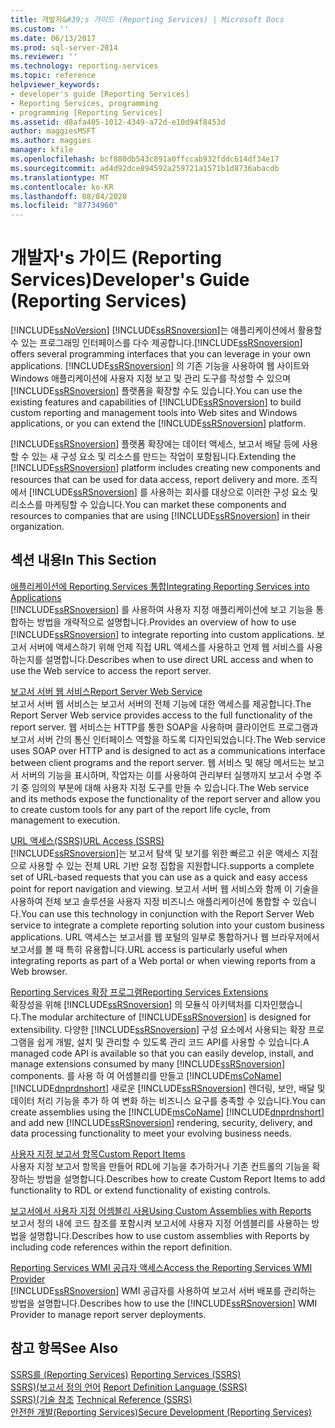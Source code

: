 ```yaml
---
title: 개발자&#39;s 가이드 (Reporting Services) | Microsoft Docs
ms.custom: ''
ms.date: 06/13/2017
ms.prod: sql-server-2014
ms.reviewer: ''
ms.technology: reporting-services
ms.topic: reference
helpviewer_keywords:
- developer's guide [Reporting Services]
- Reporting Services, programming
- programming [Reporting Services]
ms.assetid: d8afa405-1012-4349-a72d-e10d94f8453d
author: maggiesMSFT
ms.author: maggies
manager: kfile
ms.openlocfilehash: bcf880db543c891a0ffccab932fddc614df34e17
ms.sourcegitcommit: ad4d92dce894592a259721a1571b1d8736abacdb
ms.translationtype: MT
ms.contentlocale: ko-KR
ms.lasthandoff: 08/04/2020
ms.locfileid: "87734960"
---
```

# <a name="developer39s-guide-reporting-services"></a><span data-ttu-id="ef551-102">개발자&#39;s 가이드 (Reporting Services)</span><span class="sxs-lookup"><span data-stu-id="ef551-102">Developer&#39;s Guide (Reporting Services)</span></span>
  [!INCLUDE[ssNoVersion](../includes/ssnoversion-md.md)] <span data-ttu-id="ef551-103">[!INCLUDE[ssRSnoversion](../includes/ssrsnoversion-md.md)]는 애플리케이션에서 활용할 수 있는 프로그래밍 인터페이스를 다수 제공합니다.</span><span class="sxs-lookup"><span data-stu-id="ef551-103">[!INCLUDE[ssRSnoversion](../includes/ssrsnoversion-md.md)] offers several programming interfaces that you can leverage in your own applications.</span></span> <span data-ttu-id="ef551-104">[!INCLUDE[ssRSnoversion](../includes/ssrsnoversion-md.md)] 의 기존 기능을 사용하여 웹 사이트와 Windows 애플리케이션에 사용자 지정 보고 및 관리 도구를 작성할 수 있으며 [!INCLUDE[ssRSnoversion](../includes/ssrsnoversion-md.md)] 플랫폼을 확장할 수도 있습니다.</span><span class="sxs-lookup"><span data-stu-id="ef551-104">You can use the existing features and capabilities of [!INCLUDE[ssRSnoversion](../includes/ssrsnoversion-md.md)] to build custom reporting and management tools into Web sites and Windows applications, or you can extend the [!INCLUDE[ssRSnoversion](../includes/ssrsnoversion-md.md)] platform.</span></span>  
  
 <span data-ttu-id="ef551-105">[!INCLUDE[ssRSnoversion](../includes/ssrsnoversion-md.md)] 플랫폼 확장에는 데이터 액세스, 보고서 배달 등에 사용할 수 있는 새 구성 요소 및 리소스를 만드는 작업이 포함됩니다.</span><span class="sxs-lookup"><span data-stu-id="ef551-105">Extending the [!INCLUDE[ssRSnoversion](../includes/ssrsnoversion-md.md)] platform includes creating new components and resources that can be used for data access, report delivery and more.</span></span> <span data-ttu-id="ef551-106">조직에서 [!INCLUDE[ssRSnoversion](../includes/ssrsnoversion-md.md)] 를 사용하는 회사를 대상으로 이러한 구성 요소 및 리소스를 마케팅할 수 있습니다.</span><span class="sxs-lookup"><span data-stu-id="ef551-106">You can market these components and resources to companies that are using [!INCLUDE[ssRSnoversion](../includes/ssrsnoversion-md.md)] in their organization.</span></span>  
  
## <a name="in-this-section"></a><span data-ttu-id="ef551-107">섹션 내용</span><span class="sxs-lookup"><span data-stu-id="ef551-107">In This Section</span></span>  
 [<span data-ttu-id="ef551-108">애플리케이션에 Reporting Services 통합</span><span class="sxs-lookup"><span data-stu-id="ef551-108">Integrating Reporting Services into Applications</span></span>](application-integration/integrating-reporting-services-into-applications.md)  
 <span data-ttu-id="ef551-109">[!INCLUDE[ssRSnoversion](../includes/ssrsnoversion-md.md)] 를 사용하여 사용자 지정 애플리케이션에 보고 기능을 통합하는 방법을 개략적으로 설명합니다.</span><span class="sxs-lookup"><span data-stu-id="ef551-109">Provides an overview of how to use [!INCLUDE[ssRSnoversion](../includes/ssrsnoversion-md.md)] to integrate reporting into custom applications.</span></span> <span data-ttu-id="ef551-110">보고서 서버에 액세스하기 위해 언제 직접 URL 액세스를 사용하고 언제 웹 서비스를 사용하는지를 설명합니다.</span><span class="sxs-lookup"><span data-stu-id="ef551-110">Describes when to use direct URL access and when to use the Web service to access the report server.</span></span>  
  
 [<span data-ttu-id="ef551-111">보고서 서버 웹 서비스</span><span class="sxs-lookup"><span data-stu-id="ef551-111">Report Server Web Service</span></span>](report-server-web-service/report-server-web-service.md)  
 <span data-ttu-id="ef551-112">보고서 서버 웹 서비스는 보고서 서버의 전체 기능에 대한 액세스를 제공합니다.</span><span class="sxs-lookup"><span data-stu-id="ef551-112">The Report Server Web service provides access to the full functionality of the report server.</span></span> <span data-ttu-id="ef551-113">웹 서비스는 HTTP를 통한 SOAP을 사용하며 클라이언트 프로그램과 보고서 서버 간의 통신 인터페이스 역할을 하도록 디자인되었습니다.</span><span class="sxs-lookup"><span data-stu-id="ef551-113">The Web service uses SOAP over HTTP and is designed to act as a communications interface between client programs and the report server.</span></span> <span data-ttu-id="ef551-114">웹 서비스 및 해당 메서드는 보고서 서버의 기능을 표시하며, 작업자는 이를 사용하여 관리부터 실행까지 보고서 수명 주기 중 임의의 부분에 대해 사용자 지정 도구를 만들 수 있습니다.</span><span class="sxs-lookup"><span data-stu-id="ef551-114">The Web service and its methods expose the functionality of the report server and allow you to create custom tools for any part of the report life cycle, from management to execution.</span></span>  
  
 [<span data-ttu-id="ef551-115">URL 액세스&#40;SSRS&#41;</span><span class="sxs-lookup"><span data-stu-id="ef551-115">URL Access &#40;SSRS&#41;</span></span>](url-access-ssrs.md)  
 [!INCLUDE[ssRSnoversion](../includes/ssrsnoversion-md.md)]<span data-ttu-id="ef551-116">는 보고서 탐색 및 보기를 위한 빠르고 쉬운 액세스 지점으로 사용할 수 있는 전체 URL 기반 요청 집합을 지원합니다.</span><span class="sxs-lookup"><span data-stu-id="ef551-116">supports a complete set of URL-based requests that you can use as a quick and easy access point for report navigation and viewing.</span></span> <span data-ttu-id="ef551-117">보고서 서버 웹 서비스와 함께 이 기술을 사용하여 전체 보고 솔루션을 사용자 지정 비즈니스 애플리케이션에 통합할 수 있습니다.</span><span class="sxs-lookup"><span data-stu-id="ef551-117">You can use this technology in conjunction with the Report Server Web service to integrate a complete reporting solution into your custom business applications.</span></span> <span data-ttu-id="ef551-118">URL 액세스는 보고서를 웹 포털의 일부로 통합하거나 웹 브라우저에서 보고서를 볼 때 특히 유용합니다.</span><span class="sxs-lookup"><span data-stu-id="ef551-118">URL access is particularly useful when integrating reports as part of a Web portal or when viewing reports from a Web browser.</span></span>  
  
 [<span data-ttu-id="ef551-119">Reporting Services 확장 프로그램</span><span class="sxs-lookup"><span data-stu-id="ef551-119">Reporting Services Extensions</span></span>](extensions/reporting-services-extensions.md)  
 <span data-ttu-id="ef551-120">확장성을 위해 [!INCLUDE[ssRSnoversion](../includes/ssrsnoversion-md.md)] 의 모듈식 아키텍처를 디자인했습니다.</span><span class="sxs-lookup"><span data-stu-id="ef551-120">The modular architecture of [!INCLUDE[ssRSnoversion](../includes/ssrsnoversion-md.md)] is designed for extensibility.</span></span> <span data-ttu-id="ef551-121">다양한 [!INCLUDE[ssRSnoversion](../includes/ssrsnoversion-md.md)] 구성 요소에서 사용되는 확장 프로그램을 쉽게 개발, 설치 및 관리할 수 있도록 관리 코드 API를 사용할 수 있습니다.</span><span class="sxs-lookup"><span data-stu-id="ef551-121">A managed code API is available so that you can easily develop, install, and manage extensions consumed by many [!INCLUDE[ssRSnoversion](../includes/ssrsnoversion-md.md)] components.</span></span> <span data-ttu-id="ef551-122">를 사용 하 여 어셈블리를 만들고 [!INCLUDE[msCoName](../includes/msconame-md.md)] [!INCLUDE[dnprdnshort](../includes/dnprdnshort-md.md)] 새로운 [!INCLUDE[ssRSnoversion](../includes/ssrsnoversion-md.md)] 렌더링, 보안, 배달 및 데이터 처리 기능을 추가 하 여 변화 하는 비즈니스 요구를 충족할 수 있습니다.</span><span class="sxs-lookup"><span data-stu-id="ef551-122">You can create assemblies using the [!INCLUDE[msCoName](../includes/msconame-md.md)] [!INCLUDE[dnprdnshort](../includes/dnprdnshort-md.md)] and add new [!INCLUDE[ssRSnoversion](../includes/ssrsnoversion-md.md)] rendering, security, delivery, and data processing functionality to meet your evolving business needs.</span></span>  
  
 [<span data-ttu-id="ef551-123">사용자 지정 보고서 항목</span><span class="sxs-lookup"><span data-stu-id="ef551-123">Custom Report Items</span></span>](custom-report-items/custom-report-items.md)  
 <span data-ttu-id="ef551-124">사용자 지정 보고서 항목을 만들어 RDL에 기능을 추가하거나 기존 컨트롤의 기능을 확장하는 방법을 설명합니다.</span><span class="sxs-lookup"><span data-stu-id="ef551-124">Describes how to create Custom Report Items to add functionality to RDL or extend functionality of existing controls.</span></span>  
  
 [<span data-ttu-id="ef551-125">보고서에서 사용자 지정 어셈블리 사용</span><span class="sxs-lookup"><span data-stu-id="ef551-125">Using Custom Assemblies with Reports</span></span>](custom-assemblies/using-custom-assemblies-with-reports.md)  
 <span data-ttu-id="ef551-126">보고서 정의 내에 코드 참조를 포함시켜 보고서에 사용자 지정 어셈블리를 사용하는 방법을 설명합니다.</span><span class="sxs-lookup"><span data-stu-id="ef551-126">Describes how to use custom assemblies with Reports by including code references within the report definition.</span></span>  
  
 [<span data-ttu-id="ef551-127">Reporting Services WMI 공급자 액세스</span><span class="sxs-lookup"><span data-stu-id="ef551-127">Access the Reporting Services WMI Provider</span></span>](tools/access-the-reporting-services-wmi-provider.md)  
 <span data-ttu-id="ef551-128">[!INCLUDE[ssRSnoversion](../includes/ssrsnoversion-md.md)] WMI 공급자를 사용하여 보고서 서버 배포를 관리하는 방법을 설명합니다.</span><span class="sxs-lookup"><span data-stu-id="ef551-128">Describes how to use the [!INCLUDE[ssRSnoversion](../includes/ssrsnoversion-md.md)] WMI Provider to manage report server deployments.</span></span>  
  
## <a name="see-also"></a><span data-ttu-id="ef551-129">참고 항목</span><span class="sxs-lookup"><span data-stu-id="ef551-129">See Also</span></span>  
 <span data-ttu-id="ef551-130">[SSRS를 &#40;Reporting Services&#41;](create-deploy-and-manage-mobile-and-paginated-reports.md) </span><span class="sxs-lookup"><span data-stu-id="ef551-130">[Reporting Services &#40;SSRS&#41;](create-deploy-and-manage-mobile-and-paginated-reports.md) </span></span>  
 <span data-ttu-id="ef551-131">[SSRS&#41;&#40;보고서 정의 언어](reports/report-definition-language-ssrs.md) </span><span class="sxs-lookup"><span data-stu-id="ef551-131">[Report Definition Language &#40;SSRS&#41;](reports/report-definition-language-ssrs.md) </span></span>  
 <span data-ttu-id="ef551-132">[SSRS&#41;&#40;기술 참조](technical-reference-ssrs.md) </span><span class="sxs-lookup"><span data-stu-id="ef551-132">[Technical Reference &#40;SSRS&#41;](technical-reference-ssrs.md) </span></span>  
 [<span data-ttu-id="ef551-133">안전한 개발&#40;Reporting Services&#41;</span><span class="sxs-lookup"><span data-stu-id="ef551-133">Secure Development &#40;Reporting Services&#41;</span></span>](extensions/secure-development/secure-development-reporting-services.md)  
  
  
